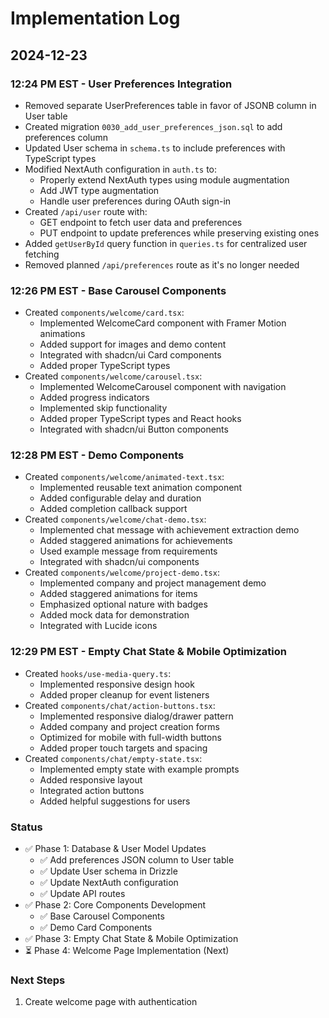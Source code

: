 # Implementation Log

## 2024-12-23

### 12:24 PM EST - User Preferences Integration
- Removed separate UserPreferences table in favor of JSONB column in User table
- Created migration `0030_add_user_preferences_json.sql` to add preferences column
- Updated User schema in `schema.ts` to include preferences with TypeScript types
- Modified NextAuth configuration in `auth.ts` to:
  - Properly extend NextAuth types using module augmentation
  - Add JWT type augmentation
  - Handle user preferences during OAuth sign-in
- Created `/api/user` route with:
  - GET endpoint to fetch user data and preferences
  - PUT endpoint to update preferences while preserving existing ones
- Added `getUserById` query function in `queries.ts` for centralized user fetching
- Removed planned `/api/preferences` route as it's no longer needed

### 12:26 PM EST - Base Carousel Components
- Created `components/welcome/card.tsx`:
  - Implemented WelcomeCard component with Framer Motion animations
  - Added support for images and demo content
  - Integrated with shadcn/ui Card components
  - Added proper TypeScript types
- Created `components/welcome/carousel.tsx`:
  - Implemented WelcomeCarousel component with navigation
  - Added progress indicators
  - Implemented skip functionality
  - Added proper TypeScript types and React hooks
  - Integrated with shadcn/ui Button components

### 12:28 PM EST - Demo Components
- Created `components/welcome/animated-text.tsx`:
  - Implemented reusable text animation component
  - Added configurable delay and duration
  - Added completion callback support
- Created `components/welcome/chat-demo.tsx`:
  - Implemented chat message with achievement extraction demo
  - Added staggered animations for achievements
  - Used example message from requirements
  - Integrated with shadcn/ui components
- Created `components/welcome/project-demo.tsx`:
  - Implemented company and project management demo
  - Added staggered animations for items
  - Emphasized optional nature with badges
  - Added mock data for demonstration
  - Integrated with Lucide icons

### 12:29 PM EST - Empty Chat State & Mobile Optimization
- Created `hooks/use-media-query.ts`:
  - Implemented responsive design hook
  - Added proper cleanup for event listeners
- Created `components/chat/action-buttons.tsx`:
  - Implemented responsive dialog/drawer pattern
  - Added company and project creation forms
  - Optimized for mobile with full-width buttons
  - Added proper touch targets and spacing
- Created `components/chat/empty-state.tsx`:
  - Implemented empty state with example prompts
  - Added responsive layout
  - Integrated action buttons
  - Added helpful suggestions for users

### Status
- ✅ Phase 1: Database & User Model Updates
  - ✅ Add preferences JSON column to User table
  - ✅ Update User schema in Drizzle
  - ✅ Update NextAuth configuration
  - ✅ Update API routes
- ✅ Phase 2: Core Components Development
  - ✅ Base Carousel Components
  - ✅ Demo Card Components
- ✅ Phase 3: Empty Chat State & Mobile Optimization
- ⏳ Phase 4: Welcome Page Implementation (Next)

### Next Steps
1. Create welcome page with authentication
